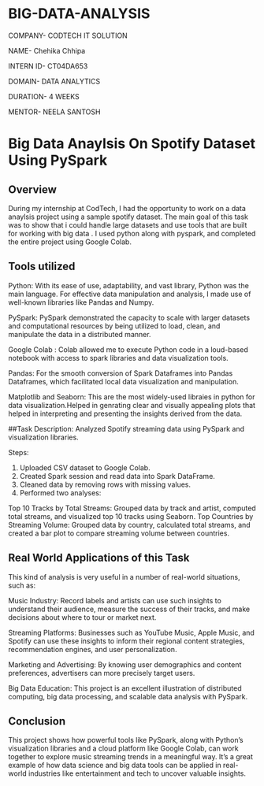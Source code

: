 # BIG-DATA-ANALYSIS
COMPANY- CODTECH IT SOLUTION

NAME- Chehika Chhipa

INTERN ID- CT04DA653

DOMAIN- DATA ANALYTICS

DURATION- 4 WEEKS

MENTOR- NEELA SANTOSH

# Big Data Anaylsis On Spotify Dataset Using PySpark

## Overview

During my internship at CodTech, I had the opportunity to work on a data anaylsis project using a sample spotify dataset. The main goal of this task was to show that i could handle large datasets and use tools that are built for working with big data . I used python along with pyspark, and completed the entire project using Google Colab.

## Tools utilized
Python: With its ease of use, adaptability, and vast library, Python was the main language. For effective data manipulation and analysis, I made use of well-known libraries like Pandas and Numpy.

PySpark: PySpark demonstrated the capacity to scale with larger datasets and computational resources by being utilized to load, clean, and manipulate the data in a distributed manner.

Google Colab :
Colab allowed me to execute Python code in a loud-based notebook with access to spark libraries and data visualization tools.

Pandas: 
For the smooth conversion of Spark Dataframes into Pandas Dataframes, which facilitated local data visualization and manipulation.

Matplotlib and Seaborn:
This are the most widely-used libraies in python for data visualization.Helped in genrating clear and visually appealing plots that helped in interpreting and presenting the insights derived from the data.

##Task Description: Analyzed Spotify streaming data using PySpark and visualization libraries.

Steps:

1. Uploaded CSV dataset to Google Colab.
2. Created Spark session and read data into Spark DataFrame.
3. Cleaned data by removing rows with missing values.
4. Performed two analyses:

 Top 10 Tracks by Total Streams: Grouped data by track and artist, computed total streams, and visualized top 10 tracks using Seaborn.
 Top Countries by Streaming Volume: Grouped data by country, calculated total streams, and created a bar plot to compare streaming volume between countries.
 
 ## Real World Applications of this Task

 This kind of analysis is very useful in a number of real-world situations, such as:
 
 Music Industry: Record labels and artists can use such insights to understand their audience, measure the success of their tracks, and make decisions about where to tour or market next.
 
 Streaming Platforms: Businesses such as YouTube Music, Apple Music, and Spotify can use these insights to inform their regional content strategies, recommendation engines, and user personalization.
 
 Marketing and Advertising: By knowing user demographics and content preferences, advertisers can more precisely target users.

Big Data Education: This project is an excellent illustration of distributed computing, big data processing, and scalable data analysis with PySpark.

## Conclusion

This project shows how powerful tools like PySpark, along with Python’s visualization libraries and a cloud platform like Google Colab, can work together to explore music streaming trends in a meaningful way. It’s a great example of how data science and big data tools can be applied in real-world industries like entertainment and tech to uncover valuable insights.




  

